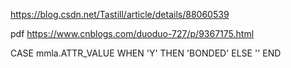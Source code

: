 https://blog.csdn.net/Tastill/article/details/88060539





pdf   https://www.cnblogs.com/duoduo-727/p/9367175.html





CASE
	mmla.ATTR_VALUE 
	WHEN 'Y' THEN
	'BONDED' ELSE '' 
END 